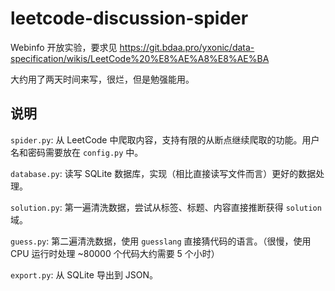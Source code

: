 # leetcode-discussion-spider

Webinfo 开放实验，要求见 https://git.bdaa.pro/yxonic/data-specification/wikis/LeetCode%20%E8%AE%A8%E8%AE%BA

大约用了两天时间来写，很烂，但是勉强能用。

## 说明

`spider.py`: 从 LeetCode 中爬取内容，支持有限的从断点继续爬取的功能。用户名和密码需要放在 `config.py` 中。

`database.py`: 读写 SQLite 数据库，实现（相比直接读写文件而言）更好的数据处理。

`solution.py`: 第一遍清洗数据，尝试从标签、标题、内容直接推断获得 `solution` 域。

`guess.py`: 第二遍清洗数据，使用 `guesslang` 直接猜代码的语言。（很慢，使用 CPU 运行时处理 ~80000 个代码大约需要 5 个小时）

`export.py`: 从 SQLite 导出到 JSON。
